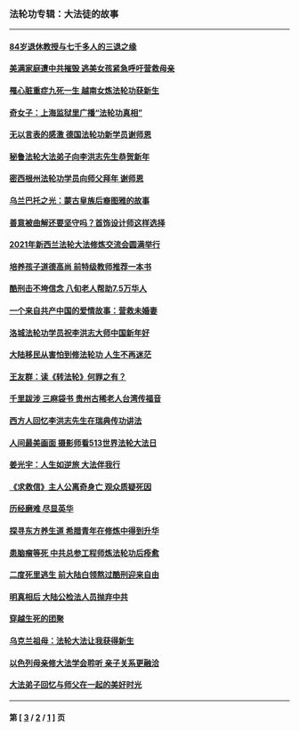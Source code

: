 ### 法轮功专辑：大法徒的故事
---
#### [84岁退休教授与七千多人的三退之缘](../../pages/nf1147481/n13796650.md?12020430) 
#### [美满家庭遭中共摧毁 逃美女孩紧急呼吁营救母亲](../../pages/nf1147481/n13792859.md?12020430) 
#### [罹心脏重症九死一生 越南女炼法轮功获新生](../../pages/nf1147481/n13732766.md?12020430) 
#### [奇女子：上海监狱里广播“法轮功真相”](../../pages/nf1147481/n13726443.md?12020430) 
#### [无以言表的感激 德国法轮功新学员谢师恩](../../pages/nf1147481/n13543790.md?12020430) 
#### [秘鲁法轮大法弟子向李洪志先生恭贺新年](../../pages/nf1147481/n13540182.md?12020430) 
#### [密西根州法轮功学员向师父拜年 谢师恩](../../pages/nf1147481/n13538183.md?12020430) 
#### [乌兰巴托之光：蒙古皇族后裔图雅的故事](../../pages/nf1147481/n13155759.md?12020430) 
#### [善意被曲解还要坚守吗？首饰设计师这样选择](../../pages/nf1147481/n13077575.md?12020430) 
#### [2021年新西兰法轮大法修炼交流会圆满举行](../../pages/nf1147481/n13033149.md?12020430) 
#### [培养孩子道德高尚 前特级教师推荐一本书](../../pages/nf1147481/n12938640.md?12020430) 
#### [酷刑击不垮信念 八旬老人帮助7.5万华人](../../pages/nf1147481/n12880712.md?12020430) 
#### [一个来自共产中国的爱情故事：营救未婚妻](../../pages/nf1147481/n12778386.md?12020430) 
#### [洛城法轮功学员祝李洪志大师中国新年好](../../pages/nf1147481/n12724685.md?12020430) 
#### [大陆移民从害怕到修法轮功 人生不再迷茫](../../pages/nf1147481/n12414325.md?12020430) 
#### [王友群：读《转法轮》何罪之有？](../../pages/nf1147481/n12408647.md?12020430) 
#### [千里跋涉 三麻袋书 贵州古稀老人台湾传福音](../../pages/nf1147481/n12198750.md?12020430) 
#### [西方人回忆李洪志先生在瑞典传功讲法](../../pages/nf1147481/n12099607.md?12020430) 
#### [人间最美画面 摄影师看513世界法轮大法日](../../pages/nf1147481/n12094118.md?12020430) 
#### [姜光宇：人生如逆旅 大法伴我行](../../pages/nf1147481/n12088664.md?12020430) 
#### [《求救信》主人公离奇身亡 观众质疑死因](../../pages/nf1147481/n11845215.md?12020430) 
#### [历经磨难 尽显英华](../../pages/nf1147481/n11723297.md?12020430) 
#### [探寻东方养生道 希腊青年在修炼中得到升华](../../pages/nf1147481/n11494502.md?12020430) 
#### [患脑瘤等死 中共总参工程师炼法轮功后痊愈](../../pages/nf1147481/n11466682.md?12020430) 
#### [二度死里逃生 前大陆白领熬过酷刑迎来自由](../../pages/nf1147481/n11368594.md?12020430) 
#### [明真相后 大陆公检法人员抛弃中共](../../pages/nf1147481/n11358618.md?12020430) 
#### [穿越生死的团聚](../../pages/nf1147481/n11258922.md?12020430) 
#### [乌克兰祖母：法轮大法让我获得新生](../../pages/nf1147481/n11269457.md?12020430) 
#### [以色列母亲修大法学会聆听 亲子关系更融洽](../../pages/nf1147481/n11268195.md?12020430) 
#### [大法弟子回忆与师父在一起的美好时光](../../pages/nf1147481/n11267759.md?12020430) 

---
#### 第 [ [3](./3.md?12020430) / [2](./2.md?12020430) / [1](./1.md?12020430) ] 页
